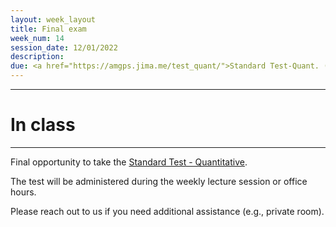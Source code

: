 ```yaml
---
layout: week_layout
title: Final exam
week_num: 14
session_date: 12/01/2022
description:
due: <a href="https://amgps.jima.me/test_quant/">Standard Test-Quant. (final)</a>
---
```


---
# In class
---

Final opportunity to take the [Standard Test - Quantitative](/test_quant/).

The test will be administered during the weekly lecture session or office hours.

Please reach out to us if you need additional assistance (e.g., private room).

